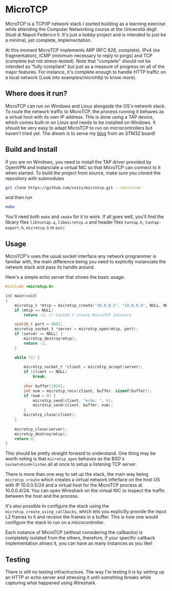 # MicroTCP
MicroTCP is a TCP/IP network stack I started building as a learning exercise while attending the Computer Networking course at the Università degli Studi di Napoli Federico II. It's just a hobby project and is intended to just be a minimal, yet complete, implementation.

At this moment MicroTCP implements ARP (RFC 826, complete), IPv4 (no fragmentation), ICMP (minimum necessary to reply to pings) and TCP (complete but not stress-tested). Note that "complete" should not be intended as "fully compliant" but just as a measure of progress on all of the major features. For instance, it's complete enough to handle HTTP traffic on a local network (Look into examples/microhttp to know more).

## Where does it run?
MicroTCP can run on Windows and Linux alongside the OS's network stack. To route the network traffic to MicroTCP, the process running it behaves as a virtual host with its own IP address. This is done using a TAP device, which comes built-in on Linux and needs to be installed on Windows. It should be very easy to adapt MicroTCP to run on microcontrollers but haven't tried yet. The dream is to serve my [blog](https://cozis.github.io/) from an STM32 board!

## Build and Install
If you are on Windows, you need to install the TAP driver provided by OpenVPN and instanciate a virtual NIC so that MicroTCP can connect to it when started. To build the project from source, make sure you cloned the repository with submodules
```sh
git clone https://github.com/cozis/microtcp.git --recursive
```
and then run
```sh
make
```
You'll need both `make` and `cmake` for it to work. If all goes well, you'll find the library files `libtuntap.a`, `libmicrotcp.a` and header files `tuntap.h`, `tuntap-export.h`, `microtcp.h` in `out/`.

## Usage
MicroTCP's uses the usual socket interface any network programmer is familiar with, the main difference being you need to explicitly instanciate the network stack and pass its handle around.

Here's a simple echo server that shows the basic usage:

```c
#include <microtcp.h>

int main(void)
{
    microtcp_t *mtcp = microtcp_create("10.0.0.5", "10.0.0.4", NULL, NULL);
    if (mtcp == NULL)
        return -1; // Couldn't create MicroTCP instance

    uint16_t port = 8081;
    microtcp_socket_t *server = microtcp_open(mtcp, port);
    if (server == NULL) {
        microtcp_destroy(mtcp);
        return -1;
    }

    while (1) {
    
        microtcp_socket_t *client = microtcp_accept(server);
        if (client == NULL)
            break;
        
        char buffer[1024];
        int num = microtcp_recv(client, buffer, sizeof(buffer));
        if (num > 0) {
            microtcp_send(client, "echo: ", 6);
            microtcp_send(client, buffer, num);
        }
        microtcp_close(client);
    }
    
    microtcp_close(server);
    microtcp_destroy(mtcp);
    return 0;
}
```
This should be pretty straight forward to understand. One thing may be worth noting is that `microtcp_open` behaves as the BSD's `socket+bind+listen` all at once to setup a listening TCP server. 

There is more than one way to set up the stack, the main way being `microtcp_create` which creates a virtual network inferface on the host OS with IP 10.0.0.5/24 and a virtual host for the MicroTCP process at 10.0.0.4/24. You can open Wireshark on the virtual NIC to inspect the traffic between the host and the process.

It's also possible to configure the stack using the `microtcp_create_using_callbacks`, which lets you explicitly provide the input L2 frames to it and receive the frames in a buffer. This is how one would configure the stack to run on a microcontroller.

Each instance of MicroTCP (without considering the callbacks) is completely isolated from the others, therefore, if your specific callback implementation allows it, you can have as many instances as you like!

## Testing
There is still no testing infractructure. The way I'm testing it is by setting up an HTTP or echo server and stressing it until something breaks while capturing what happened using Wireshark. 